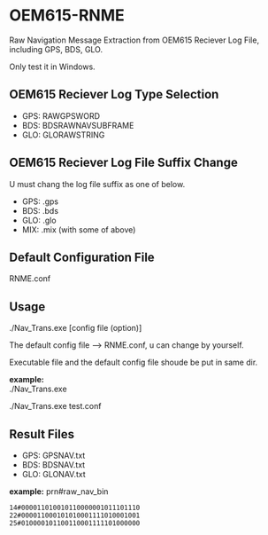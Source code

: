 # OEM615-RNME
Raw Navigation Message Extraction from OEM615 Reciever Log File, including GPS, BDS, GLO.

Only test it in Windows. 

## OEM615 Reciever Log Type Selection
- GPS: RAWGPSWORD
- BDS: BDSRAWNAVSUBFRAME
- GLO: GLORAWSTRING

## OEM615 Reciever Log File Suffix Change
U must chang the log file suffix as one of below.

- GPS: .gps
- BDS: .bds
- GLO: .glo
- MIX: .mix (with some of above)

## Default Configuration File
RNME.conf

## Usage
./Nav_Trans.exe [config file (option)]

The default config file --> RNME.conf, u can change by yourself.

Executable file and the default config file shoude be put in same dir.

**example:**  
./Nav_Trans.exe 

./Nav_Trans.exe test.conf

## Result Files
- GPS: GPSNAV.txt
- BDS: BDSNAV.txt
- GLO: GLONAV.txt

**example:**  prn#raw_nav_bin
```
14#000011010010110000001011101110
22#000011000101010001111010001001
25#010000101100110001111101000000
```


